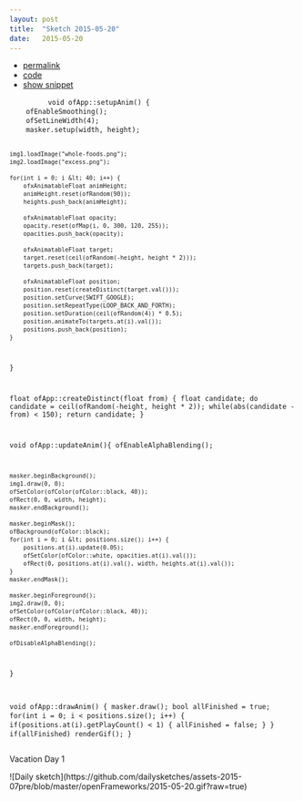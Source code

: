 ```yaml
---
layout: post
title:  "Sketch 2015-05-20"
date:   2015-05-20
---
```

<div class="code">
    <ul>
		<li><a href="{% post_url 2015-05-20-sketch %}">permalink</a></li>
		<li><a href="https://github.com/dailysketches/sketches-2015-07pre/tree/master/2015-05-20">code</a></li>
		<li><a href="#" class="snippet-button">show snippet</a></li>
	</ul>
    <pre class="snippet">
        <code class="cpp">void ofApp::setupAnim() {
    ofEnableSmoothing();
    ofSetLineWidth(4);
    masker.setup(width, height);
    
    img1.loadImage("whole-foods.png");
    img2.loadImage("excess.png");
    
    for(int i = 0; i &lt; 40; i++) {
        ofxAnimatableFloat animHeight;
        animHeight.reset(ofRandom(90));
        heights.push_back(animHeight);
        
        ofxAnimatableFloat opacity;
        opacity.reset(ofMap(i, 0, 300, 120, 255));
        opacities.push_back(opacity);
        
        ofxAnimatableFloat target;
        target.reset(ceil(ofRandom(-height, height * 2)));
        targets.push_back(target);
        
        ofxAnimatableFloat position;
        position.reset(createDistinct(target.val()));
        position.setCurve(SWIFT_GOOGLE);
        position.setRepeatType(LOOP_BACK_AND_FORTH);
        position.setDuration(ceil(ofRandom(4)) * 0.5);
        position.animateTo(targets.at(i).val());
        positions.push_back(position);
    }
}

float ofApp::createDistinct(float from) {
    float candidate;
    do candidate = ceil(ofRandom(-height, height * 2));
    while(abs(candidate - from) &lt; 150);
    return candidate;
}

void ofApp::updateAnim(){
    ofEnableAlphaBlending();
    
    masker.beginBackground();
    img1.draw(0, 0);
    ofSetColor(ofColor(ofColor::black, 40));
    ofRect(0, 0, width, height);
    masker.endBackground();
    
    masker.beginMask();
    ofBackground(ofColor::black);
    for(int i = 0; i &lt; positions.size(); i++) {
        positions.at(i).update(0.05);
        ofSetColor(ofColor::white, opacities.at(i).val());
        ofRect(0, positions.at(i).val(), width, heights.at(i).val());
    }
    masker.endMask();
    
    masker.beginForeground();
    img2.draw(0, 0);
    ofSetColor(ofColor(ofColor::black, 40));
    ofRect(0, 0, width, height);
    masker.endForeground();
    
    ofDisableAlphaBlending();
}

void ofApp::drawAnim() {
    masker.draw();
    bool allFinished = true;
    for(int i = 0; i &lt; positions.size(); i++) {
        if(positions.at(i).getPlayCount() &lt; 1) {
            allFinished = false;
        }
    }
    if(allFinished) renderGif();
}</code>
    </pre>
</div>
<p class="description">Vacation Day 1</p>
![Daily sketch](https://github.com/dailysketches/assets-2015-07pre/blob/master/openFrameworks/2015-05-20.gif?raw=true)
